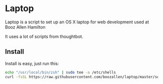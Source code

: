 Laptop
======

Laptop is a script to set up an OS X laptop for web development used at Booz Allen Hamilton

It uses a lot of scripts from thoughtbot.

Install
-------

Install is easy, just run this:

```sh
echo "/usr/local/bin/zsh" | sudo tee -a /etc/shells
curl -fsSL https://raw.githubusercontent.com/boozallen/laptop/master/setup | /bin/bash
```